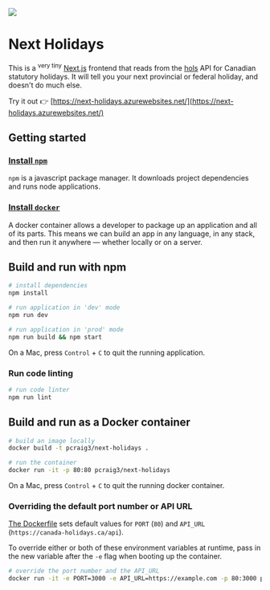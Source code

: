 ![](https://github.com/cds-snc/next-holidays/workflows/Test,%20build,%20deploy/badge.svg)

# Next Holidays

This is a <sup>very tiny</sup> [Next.js](https://nextjs.org/) frontend that reads from the [hols](https://github.com/pcraig3/hols/blob/master/API.md) API for Canadian statutory holidays. It will tell you your next provincial or federal holiday, and doesn't do much else.

Try it out 👉 [https://next-holidays.azurewebsites.net/](https://next-holidays.azurewebsites.net/)

## Getting started

### [Install `npm`](https://www.npmjs.com/get-npm)

`npm` is a javascript package manager. It downloads project dependencies and runs node applications.

### [Install `docker`](https://docs.docker.com/install/)

A docker container allows a developer to package up an application and all of its parts. This means we can build an app in any language, in any stack, and then run it anywhere — whether locally or on a server.

## Build and run with npm

```bash
# install dependencies
npm install

# run application in 'dev' mode
npm run dev

# run application in 'prod' mode
npm run build && npm start
```

On a Mac, press `Control` + `C` to quit the running application.

### Run code linting

```bash
# run code linter
npm run lint
```

## Build and run as a Docker container

```bash
# build an image locally
docker build -t pcraig3/next-holidays .

# run the container
docker run -it -p 80:80 pcraig3/next-holidays
```

On a Mac, press `Control` + `C` to quit the running docker container.

### Overriding the default port number or API URL

[The Dockerfile](https://github.com/cds-snc/next-holidays/blob/master/Dockerfile) sets default values for `PORT` (`80`) and `API_URL` (`https://canada-holidays.ca/api`).

To override either or both of these environment variables at runtime, pass in the new variable after the `-e` flag when booting up the container.

```bash
# override the port number and the API_URL
docker run -it -e PORT=3000 -e API_URL=https://example.com -p 80:3000 pcraig3/next-holidays
```
